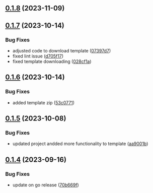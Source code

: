 ## [0.1.8](https://github.com/victormazeli/api-gen-cli/compare/v0.1.7...v0.1.8) (2023-11-09)



## [0.1.7](https://github.com/victormazeli/api-gen-cli/compare/v0.1.6...v0.1.7) (2023-10-14)


### Bug Fixes

* adjusted code to download template ([07397d7](https://github.com/victormazeli/api-gen-cli/commit/07397d747ba8e005fffb3bb856596816b4e9372a))
* fixed lint issue ([d705f17](https://github.com/victormazeli/api-gen-cli/commit/d705f1734730641abb1a5c52b5336367d00e60d7))
* fixed template downloading ([028cf1a](https://github.com/victormazeli/api-gen-cli/commit/028cf1a3e5dde567e9d029285b678afdb51ea5f7))



## [0.1.6](https://github.com/victormazeli/api-gen-cli/compare/v0.1.5...v0.1.6) (2023-10-14)


### Bug Fixes

* added template zip ([53c0771](https://github.com/victormazeli/api-gen-cli/commit/53c0771e29ec442edf55dd174ed245900214e0f0))



## [0.1.5](https://github.com/victormazeli/api-gen-cli/compare/v0.1.4...v0.1.5) (2023-10-08)


### Bug Fixes

* updated project andded more functionality to template ([aa9001b](https://github.com/victormazeli/api-gen-cli/commit/aa9001b13bcd2dee8d3090ec4bf04621da5df5b7))



## [0.1.4](https://github.com/victormazeli/api-gen-cli/compare/v0.1.3...v0.1.4) (2023-09-16)


### Bug Fixes

* update on go release ([70b669f](https://github.com/victormazeli/api-gen-cli/commit/70b669f61dc55f2e723107c5283a712cb4770af6))



